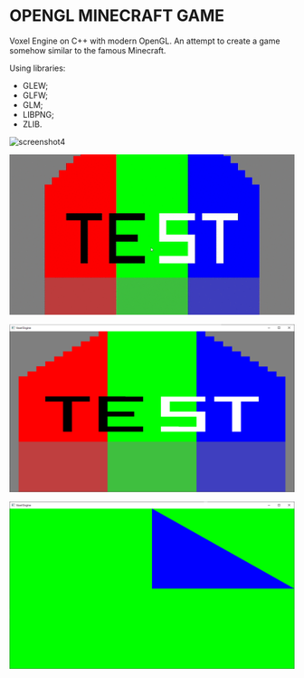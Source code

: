 # OPENGL MINECRAFT GAME

Voxel Engine on C++ with modern OpenGL. An attempt to create a game somehow similar to the famous Minecraft.

Using libraries:
* GLEW;
* GLFW;
* GLM;
* LIBPNG;
* ZLIB.

![screenshot4](Screenshots/Screenshot4.gif)

![screenshot3](Screenshots/Screenshot3.gif)

![screenshot2](Screenshots/Screenshot2.png)

![screenshot1](Screenshots/Screenshot1.png)